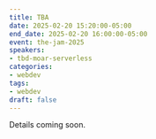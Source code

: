 ```yaml
---
title: TBA
date: 2025-02-20 15:20:00-05:00
end_date: 2025-02-20 16:00:00-05:00
event: the-jam-2025
speakers:
- tbd-moar-serverless
categories:
- webdev
tags:
- webdev
draft: false
---
```


Details coming soon.

